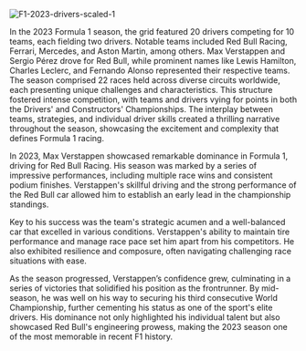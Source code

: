 ![F1-2023-drivers-scaled-1](https://github.com/user-attachments/assets/7604ce21-8f04-411f-9747-5872fa65b932)

In the 2023 Formula 1 season, the grid featured 20 drivers competing for 10 teams, each fielding two drivers. Notable teams included Red Bull Racing, Ferrari, Mercedes, and Aston Martin, among others. Max Verstappen and Sergio Pérez drove for Red Bull, while prominent names like Lewis Hamilton, Charles Leclerc, and Fernando Alonso represented their respective teams. The season comprised 22 races held across diverse circuits worldwide, each presenting unique challenges and characteristics. This structure fostered intense competition, with teams and drivers vying for points in both the Drivers' and Constructors' Championships. The interplay between teams, strategies, and individual driver skills created a thrilling narrative throughout the season, showcasing the excitement and complexity that defines Formula 1 racing.

In 2023, Max Verstappen showcased remarkable dominance in Formula 1, driving for Red Bull Racing. His season was marked by a series of impressive performances, including multiple race wins and consistent podium finishes. Verstappen's skillful driving and the strong performance of the Red Bull car allowed him to establish an early lead in the championship standings.

Key to his success was the team's strategic acumen and a well-balanced car that excelled in various conditions. Verstappen's ability to maintain tire performance and manage race pace set him apart from his competitors. He also exhibited resilience and composure, often navigating challenging race situations with ease.

As the season progressed, Verstappen’s confidence grew, culminating in a series of victories that solidified his position as the frontrunner. By mid-season, he was well on his way to securing his third consecutive World Championship, further cementing his status as one of the sport's elite drivers. His dominance not only highlighted his individual talent but also showcased Red Bull's engineering prowess, making the 2023 season one of the most memorable in recent F1 history.
